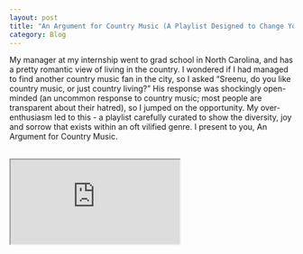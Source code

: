 ```yaml
---
layout: post
title: "An Argument for Country Music (A Playlist Designed to Change Your Mind)"
category: Blog
---
```

My manager at my internship went to grad school in North Carolina, and has a pretty romantic view of living in the country. I wondered if I had managed to find another country music fan in the city, so I asked “Sreenu, do you like country music, or just country living?” His response was shockingly open-minded (an uncommon response to country music; most people are transparent about their hatred), so I jumped on the opportunity. My over-enthusiasm led to this - a playlist carefully curated to show the diversity, joy and sorrow that exists within an oft vilified genre. I present to you, An Argument for Country Music.

<br>

<div class="playlistWrapper">
	<iframe src="https://open.spotify.com/embed/playlist/54VC9qZjirakp2Vtt6D055" allowtransparency="true" allow="encrypted-media" allowfullscreen></iframe>
</div>
